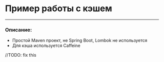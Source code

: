 # Пример работы с кэшем

------------
### Описание:
- Простой Maven проект, не Spring Boot, Lombok не используется <br />
- Для кэша используется Caffeine

//TODO: fix this